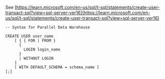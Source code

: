 See [https://learn.microsoft.com/en-us/sql/t-sql/statements/create-user-transact-sql?view=sql-server-ver16](https://learn.microsoft.com/en-us/sql/t-sql/statements/create-user-transact-sql?view=sql-server-ver16)
```
-- Syntax for Parallel Data Warehouse  
  
CREATE USER user_name   
    [ { { FOR | FROM }  
      {   
        LOGIN login_name   
      }   
      | WITHOUT LOGIN  
    ]   
    [ WITH DEFAULT_SCHEMA = schema_name ]  
[;]
```
